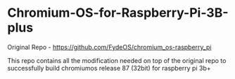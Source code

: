 # Chromium-OS-for-Raspberry-Pi-3B-plus
Original Repo - https://github.com/FydeOS/chromium_os-raspberry_pi

This repo contains all the modification needed on top of the original repo to successfully build chromiumos release 87 (32bit) for raspberry pi 3b+
